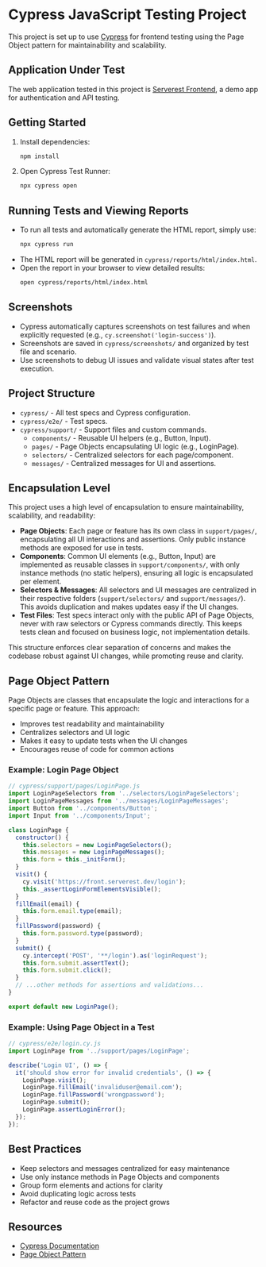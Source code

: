 # Cypress JavaScript Testing Project

This project is set up to use [Cypress](https://www.cypress.io/) for frontend testing using the Page Object pattern for maintainability and scalability.

## Application Under Test

The web application tested in this project is [Serverest Frontend](https://front.serverest.dev/login), a demo app for authentication and API testing.

## Getting Started

1. Install dependencies:
   ```bash
   npm install
   ```
2. Open Cypress Test Runner:
   ```bash
   npx cypress open
   ```

## Running Tests and Viewing Reports

- To run all tests and automatically generate the HTML report, simply use:
  ```bash
  npx cypress run
  ```
- The HTML report will be generated in `cypress/reports/html/index.html`.
- Open the report in your browser to view detailed results:
  ```bash
  open cypress/reports/html/index.html
  ```

## Screenshots

- Cypress automatically captures screenshots on test failures and when explicitly requested (e.g., `cy.screenshot('login-success')`).
- Screenshots are saved in `cypress/screenshots/` and organized by test file and scenario.
- Use screenshots to debug UI issues and validate visual states after test execution.

## Project Structure
- `cypress/` - All test specs and Cypress configuration.
- `cypress/e2e/` - Test specs.
- `cypress/support/` - Support files and custom commands.
  - `components/` - Reusable UI helpers (e.g., Button, Input).
  - `pages/` - Page Objects encapsulating UI logic (e.g., LoginPage).
  - `selectors/` - Centralized selectors for each page/component.
  - `messages/` - Centralized messages for UI and assertions.

## Encapsulation Level

This project uses a high level of encapsulation to ensure maintainability, scalability, and readability:

- **Page Objects**: Each page or feature has its own class in `support/pages/`, encapsulating all UI interactions and assertions. Only public instance methods are exposed for use in tests.
- **Components**: Common UI elements (e.g., Button, Input) are implemented as reusable classes in `support/components/`, with only instance methods (no static helpers), ensuring all logic is encapsulated per element.
- **Selectors & Messages**: All selectors and UI messages are centralized in their respective folders (`support/selectors/` and `support/messages/`). This avoids duplication and makes updates easy if the UI changes.
- **Test Files**: Test specs interact only with the public API of Page Objects, never with raw selectors or Cypress commands directly. This keeps tests clean and focused on business logic, not implementation details.

This structure enforces clear separation of concerns and makes the codebase robust against UI changes, while promoting reuse and clarity.

## Page Object Pattern

Page Objects are classes that encapsulate the logic and interactions for a specific page or feature. This approach:
- Improves test readability and maintainability
- Centralizes selectors and UI logic
- Makes it easy to update tests when the UI changes
- Encourages reuse of code for common actions

### Example: Login Page Object

```js
// cypress/support/pages/LoginPage.js
import LoginPageSelectors from '../selectors/LoginPageSelectors';
import LoginPageMessages from '../messages/LoginPageMessages';
import Button from '../components/Button';
import Input from '../components/Input';

class LoginPage {
  constructor() {
    this.selectors = new LoginPageSelectors();
    this.messages = new LoginPageMessages();
    this.form = this._initForm();
  }
  visit() {
    cy.visit('https://front.serverest.dev/login');
    this._assertLoginFormElementsVisible();
  }
  fillEmail(email) {
    this.form.email.type(email);
  }
  fillPassword(password) {
    this.form.password.type(password);
  }
  submit() {
    cy.intercept('POST', '**/login').as('loginRequest');
    this.form.submit.assertText();
    this.form.submit.click();
  }
  // ...other methods for assertions and validations...
}

export default new LoginPage();
```

### Example: Using Page Object in a Test

```js
// cypress/e2e/login.cy.js
import LoginPage from '../support/pages/LoginPage';

describe('Login UI', () => {
  it('should show error for invalid credentials', () => {
    LoginPage.visit();
    LoginPage.fillEmail('invaliduser@email.com');
    LoginPage.fillPassword('wrongpassword');
    LoginPage.submit();
    LoginPage.assertLoginError();
  });
});
```

## Best Practices
- Keep selectors and messages centralized for easy maintenance
- Use only instance methods in Page Objects and components
- Group form elements and actions for clarity
- Avoid duplicating logic across tests
- Refactor and reuse code as the project grows

## Resources
- [Cypress Documentation](https://docs.cypress.io/)
- [Page Object Pattern](https://martinfowler.com/bliki/PageObject.html)

